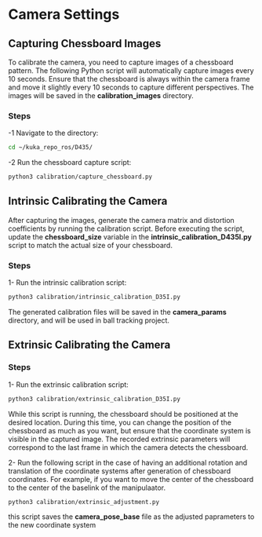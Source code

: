 
# Camera Settings

## Capturing Chessboard Images

To calibrate the camera, you need to capture images of a chessboard pattern. The following Python script will automatically capture images every 10 seconds. Ensure that the chessboard is always within the camera frame and move it slightly every 10 seconds to capture different perspectives. The images will be saved in the **calibration_images** directory.


### Steps
-1 Navigate to the directory:

```sh
cd ~/kuka_repo_ros/D435/
```

-2 Run the chessboard capture script:
```sh
python3 calibration/capture_chessboard.py 
```
## Intrinsic Calibrating the Camera

After capturing the images, generate the camera matrix and distortion coefficients by running the calibration script. Before executing the script, update the **chessboard_size** variable in the **intrinsic_calibration_D435I.py** script to match the actual size of your chessboard.


### Steps
1- Run the intrinsic calibration script:
```sh
python3 calibration/intrinsic_calibration_D35I.py
```
The generated calibration files will be saved in the **camera_params** directory, and will be used in ball tracking project.

## Extrinsic Calibrating the Camera

### Steps

1- Run the extrinsic calibration script:

```sh
python3 calibration/extrinsic_calibration_D35I.py
```

While this script is running, the chessboard should be positioned at the desired location. During this time, you can change the position of the chessboard as much as you want, but ensure that the coordinate system is visible in the captured image. The recorded extrinsic parameters will correspond to the last frame in which the camera detects the chessboard.

2- Run the following script in the case of having an additional rotation and translation of the coordinate systems after generation of chessboard coordinates. For example, if you want to move the center of the chessboard to the center of the baselink of the manipulaator.

```sh
python3 calibration/extrinsic_adjustment.py
```
this script saves the **camera_pose_base** file as the adjusted paprameters to the new coordinate system